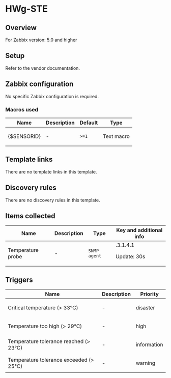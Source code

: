 # HWg-STE

## Overview

For Zabbix version: 5.0 and higher

## Setup

Refer to the vendor documentation.

## Zabbix configuration

No specific Zabbix configuration is required.

### Macros used

|Name|Description|Default|Type|
|----|-----------|-------|----|
|{$SENSORID}|<p>-</p>|`>=1`|Text macro|
## Template links

There are no template links in this template.

## Discovery rules

There are no discovery rules in this template.

## Items collected

|Name|Description|Type|Key and additional info|
|----|-----------|----|----|
|Temperature probe|<p>-</p>|`SNMP agent`|.3.1.4.1<p>Update: 30s</p>|
## Triggers

|Name|Description|Priority|
|----|-----------|----|
|Critical temperature (> 33°C)|<p>-</p>|disaster|
|Temperature too high (> 29°C)|<p>-</p>|high|
|Temperature tolerance reached (> 23°C)|<p>-</p>|information|
|Temperature tolerance exceeded (> 25°C)|<p>-</p>|warning|
